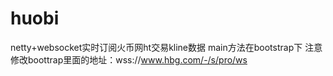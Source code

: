 # huobi
netty+websocket实时订阅火币网ht交易kline数据
main方法在bootstrap下
注意修改boottrap里面的地址：wss://www.hbg.com/-/s/pro/ws
